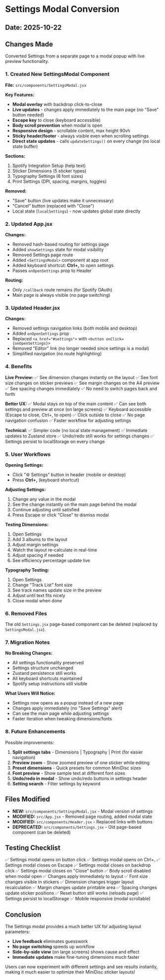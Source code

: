 # Settings Modal Conversion

## Date: 2025-10-22

## Changes Made

Converted Settings from a separate page to a modal popup with live preview functionality.

### 1. Created New SettingsModal Component

**File:** `src/components/SettingsModal.jsx`

**Key Features:**
- **Modal overlay** with backdrop click-to-close
- **Live updates** - changes apply immediately to the main page (no "Save" button needed)
- **Escape key** to close (keyboard accessible)
- **Body scroll prevention** when modal is open
- **Responsive design** - scrollable content, max height 90vh
- **Sticky header/footer** - always visible even when scrolling settings
- **Direct state updates** - calls `updateSettings()` on every change (no local state buffer)

**Sections:**
1. Spotify Integration Setup (help text)
2. Sticker Dimensions (5 sticker types)
3. Typography Settings (6 font sizes)
4. Print Settings (DPI, spacing, margins, toggles)

**Removed:**
- "Save" button (live updates make it unnecessary)
- "Cancel" button (replaced with "Close")
- Local state (`localSettings`) - now updates global state directly

### 2. Updated App.jsx

**Changes:**
- Removed hash-based routing for settings page
- Added `showSettings` state for modal visibility
- Removed Settings page route
- Added `<SettingsModal>` component at app root
- Added keyboard shortcut: **Ctrl+,** to open settings
- Passes `onOpenSettings` prop to Header

**Routing:**
- Only `/callback` route remains (for Spotify OAuth)
- Main page is always visible (no page switching)

### 3. Updated Header.jsx

**Changes:**
- Removed settings navigation links (both mobile and desktop)
- Added `onOpenSettings` prop
- Replaced `<a href="#settings">` with `<button onClick={onOpenSettings}>`
- Removed "Editor" link (no longer needed since settings is a modal)
- Simplified navigation (no route highlighting)

### 4. Benefits

**Live Preview:**
✅ See dimension changes instantly on the layout
✅ See font size changes on sticker previews
✅ See margin changes on the A4 preview
✅ See spacing changes immediately
✅ No need to switch pages back and forth

**Better UX:**
✅ Modal stays on top of the main content
✅ Can see both settings and preview at once (on large screens)
✅ Keyboard accessible (Escape to close, Ctrl+, to open)
✅ Click outside to close
✅ No page navigation confusion
✅ Faster workflow for adjusting settings

**Technical:**
✅ Simpler code (no local state management)
✅ Immediate updates to Zustand store
✅ Undo/redo still works for settings changes
✅ Settings persist to localStorage on every change

### 5. User Workflows

**Opening Settings:**
- Click "⚙️ Settings" button in header (mobile or desktop)
- Press **Ctrl+,** (keyboard shortcut)

**Adjusting Settings:**
1. Change any value in the modal
2. See the change instantly on the main page behind the modal
3. Continue adjusting until satisfied
4. Press Escape or click "Close" to dismiss modal

**Testing Dimensions:**
1. Open Settings
2. Add 3 albums to the layout
3. Adjust margin settings
4. Watch the layout re-calculate in real-time
5. Adjust spacing if needed
6. See efficiency percentage update live

**Typography Testing:**
1. Open Settings
2. Change "Track List" font size
3. See track names update size in the preview
4. Adjust until text fits nicely
5. Close modal when done

### 6. Removed Files

The old `Settings.jsx` page-based component can be deleted (replaced by `SettingsModal.jsx`).

### 7. Migration Notes

**No Breaking Changes:**
- All settings functionality preserved
- Settings structure unchanged
- Zustand persistence still works
- All keyboard shortcuts maintained
- Spotify setup instructions still visible

**What Users Will Notice:**
- Settings now opens as a popup instead of a new page
- Changes apply immediately (no "Save Settings" alert)
- Can see the main page while adjusting settings
- Faster iteration when tweaking dimensions/fonts

### 8. Future Enhancements

Possible improvements:
1. **Split settings tabs** - Dimensions | Typography | Print (for easier navigation)
2. **Preview zoom** - Show zoomed preview of one sticker while editing
3. **Preset dimensions** - Quick presets for common MiniDisc sizes
4. **Font preview** - Show sample text at different font sizes
5. **Undo/redo in modal** - Show undo/redo buttons in settings header
6. **Setting search** - Filter settings by keyword

## Files Modified

- **NEW:** `src/components/SettingsModal.jsx` - Modal version of settings
- **MODIFIED:** `src/App.jsx` - Removed page routing, added modal state
- **MODIFIED:** `src/components/Header.jsx` - Replaced links with buttons
- **DEPRECATED:** `src/components/Settings.jsx` - Old page-based component (can be deleted)

## Testing Checklist

✅ Settings modal opens on button click
✅ Settings modal opens on Ctrl+,
✅ Settings modal closes on Escape
✅ Settings modal closes on backdrop click
✅ Settings modal closes on "Close" button
✅ Body scroll disabled when modal open
✅ Changes apply immediately to layout
✅ Font size changes visible in stickers
✅ Dimension changes trigger layout recalculation
✅ Margin changes update printable area
✅ Spacing changes update sticker positions
✅ Reset button still works (reloads page)
✅ Settings persist to localStorage
✅ Mobile responsive (modal scrollable)

## Conclusion

The Settings modal provides a much better UX for adjusting layout parameters:
- **Live feedback** eliminates guesswork
- **No page switching** speeds up workflow
- **Side-by-side view** (on large screens) shows cause and effect
- **Immediate updates** make fine-tuning dimensions much faster

Users can now experiment with different settings and see results instantly, making it much easier to optimize their MiniDisc sticker layouts!
